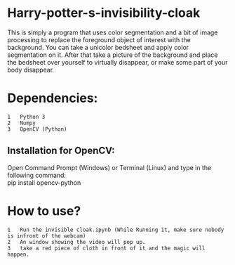 # Harry-potter-s-invisibility-cloak
This is simply a program that uses color segmentation and a bit of image processing to replace the foreground object of interest with the background.
You can take a unicolor bedsheet and apply color segmentation on it. After that take a picture of the background and place the bedsheet over yourself to virtually disappear, or make some part of your body disappear.

# Dependencies:

	1	Python 3
	2	Numpy
	3	OpenCV (Python)

## Installation for OpenCV:
Open Command Prompt (Windows) or Terminal (Linux) and type in the following command:<br />pip install opencv-python<br />

# How to use?
	1	Run the invisible cloak.ipynb (While Running it, make sure nobody is infront of the webcam)
	2	An window showing the video will pop up.
	3	take a red piece of cloth in front of it and the magic will happen.
